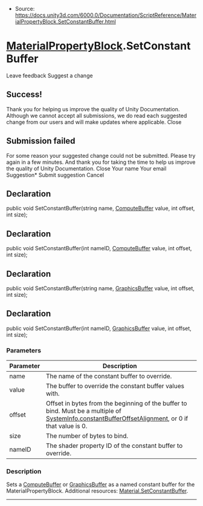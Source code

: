 * Source: https://docs.unity3d.com/6000.0/Documentation/ScriptReference/MaterialPropertyBlock.SetConstantBuffer.html

#  [MaterialPropertyBlock](https://docs.unity3d.com/6000.0/Documentation/ScriptReference/MaterialPropertyBlock.html).SetConstantBuffer
Leave feedback
Suggest a change
## Success!
Thank you for helping us improve the quality of Unity Documentation. Although we cannot accept all submissions, we do read each suggested change from our users and will make updates where applicable.
Close
## Submission failed
For some reason your suggested change could not be submitted. Please <a>try again</a> in a few minutes. And thank you for taking the time to help us improve the quality of Unity Documentation.
Close
Your name Your email Suggestion* Submit suggestion
Cancel
## Declaration
public void SetConstantBuffer(string name, [ComputeBuffer](https://docs.unity3d.com/6000.0/Documentation/ScriptReference/ComputeBuffer.html) value, int offset, int size); 
## Declaration
public void SetConstantBuffer(int nameID, [ComputeBuffer](https://docs.unity3d.com/6000.0/Documentation/ScriptReference/ComputeBuffer.html) value, int offset, int size); 
## Declaration
public void SetConstantBuffer(string name, [GraphicsBuffer](https://docs.unity3d.com/6000.0/Documentation/ScriptReference/GraphicsBuffer.html) value, int offset, int size); 
## Declaration
public void SetConstantBuffer(int nameID, [GraphicsBuffer](https://docs.unity3d.com/6000.0/Documentation/ScriptReference/GraphicsBuffer.html) value, int offset, int size); 
### Parameters
Parameter | Description  
---|---  
name | The name of the constant buffer to override.  
value | The buffer to override the constant buffer values with.  
offset | Offset in bytes from the beginning of the buffer to bind. Must be a multiple of [SystemInfo.constantBufferOffsetAlignment](https://docs.unity3d.com/6000.0/Documentation/ScriptReference/SystemInfo-constantBufferOffsetAlignment.html), or 0 if that value is 0.  
size | The number of bytes to bind.  
nameID | The shader property ID of the constant buffer to override.  
### Description
Sets a [ComputeBuffer](https://docs.unity3d.com/6000.0/Documentation/ScriptReference/ComputeBuffer.html) or [GraphicsBuffer](https://docs.unity3d.com/6000.0/Documentation/ScriptReference/GraphicsBuffer.html) as a named constant buffer for the MaterialPropertyBlock.
Additional resources: [Material.SetConstantBuffer](https://docs.unity3d.com/6000.0/Documentation/ScriptReference/Material.SetConstantBuffer.html).
* * *
